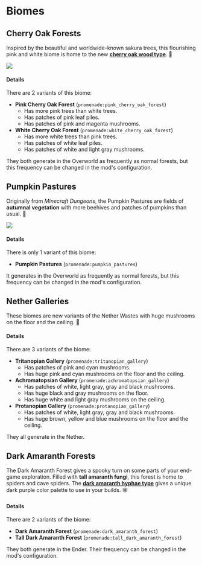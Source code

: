 # Biomes

## Cherry Oak Forests

Inspired by the beautiful and worldwide-known sakura trees, this flourishing pink and white biome is home to the new [**cherry oak wood type**](../blocks.md#cherry-oak). 🌸

![](../.gitbook/assets/pink\_cherry\_oak\_forest.png)

#### Details

There are 2 variants of this biome:

* **Pink Cherry Oak Forest** (`promenade:pink_cherry_oak_forest`)
  * Has more pink trees than white trees.
  * Has patches of pink leaf piles.
  * Has patches of pink and magenta mushrooms.
* **White Cherry Oak Forest** (`promenade:white_cherry_oak_forest`)
  * Has more white trees than pink trees.
  * Has patches of white leaf piles.
  * Has patches of white and light gray mushrooms.

They both generate in the Overworld as frequently as normal forests, but this frequency can be changed in the mod's configuration.

## Pumpkin Pastures

Originally from _Minecraft Dungeons_, the Pumpkin Pastures are fields of **autumnal vegetation** with more beehives and patches of pumpkins than usual. 🍂

![](../.gitbook/assets/pumpkin\_pastures.png)

#### Details

There is only 1 variant of this biome:

* **Pumpkin Pastures** (`promenade:pumpkin_pastures`)

It generates in the Overworld as frequently as normal forests, but this frequency can be changed in the mod's configuration.

## Nether Galleries

These biomes are new variants of the Nether Wastes with huge mushrooms on the floor and the ceiling. 🍄

#### Details

There are 3 variants of the biome:

* **Tritanopian Gallery** (`promenade:tritanopian_gallery`)
  * Has patches of pink and cyan mushrooms.
  * Has huge pink and cyan mushrooms on the floor and the ceiling.
* **Achromatopsian Gallery** (`promenade:achromatopsian_gallery`)
  * Has patches of white, light gray, gray and black mushrooms.
  * Has huge black and gray mushrooms on the floor.
  * Has huge white and light gray mushrooms on the ceiling.
* **Protanopian Gallery** (`promenade:protanopian_gallery`)
  * Has patches of white, light gray, gray and black mushrooms.
  * Has huge brown, yellow and blue mushrooms on the floor and the ceiling.

They all generate in the Nether.

## Dark Amaranth Forests

The Dark Amaranth Forest gives a spooky turn on some parts of your end-game exploration. Filled with **tall amaranth fungi**, this forest is home to spiders and cave spiders. The [**dark amaranth hyphae type**](../blocks.md#dark-amaranth) gives a unique dark purple color palette to use in your builds. 🕸️

#### Details

There are 2 variants of the biome:

* **Dark Amaranth Forest** (`promenade:dark_amaranth_forest`)
* **Tall Dark Amaranth Forest** (`promenade:tall_dark_amaranth_forest`)

They both generate in the Ender. Their frequency can be changed in the mod's configuration.
